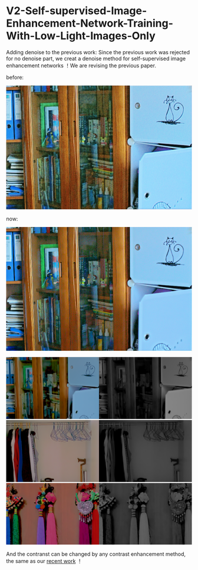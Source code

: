 # V2-Self-supervised-Image-Enhancement-Network-Training-With-Low-Light-Images-Only
Adding denoise to the previous work: Since the previous work was rejected for no denoise part, we creat a denoise method for self-supervised image enhancement networks ！We are revising the previous paper. 

before:

![image_before](https://github.com/hitzhangyu/V2-Self-supervised-Image-Enhancement-Network-Training-With-Low-Light-Images-Only/blob/master/2before.png)

now:

![image_after](https://github.com/hitzhangyu/V2-Self-supervised-Image-Enhancement-Network-Training-With-Low-Light-Images-Only/blob/master/2after.png)


![image1](https://github.com/hitzhangyu/V2-Self-supervised-Image-Enhancement-Network-Training-With-Low-Light-Images-Only/blob/master/eval_Decom_1_8000.png)
![image2](https://github.com/hitzhangyu/V2-Self-supervised-Image-Enhancement-Network-Training-With-Low-Light-Images-Only/blob/master/eval_Decom_3_8000.png)
![image4](https://github.com/hitzhangyu/V2-Self-supervised-Image-Enhancement-Network-Training-With-Low-Light-Images-Only/blob/master/eval_Decom_4_8000.png)

And the contranst can be changed by any contrast enhancement method, the same as our [recent work](https://github.com/hitzhangyu/image-enhancement-with-denoise) ！
